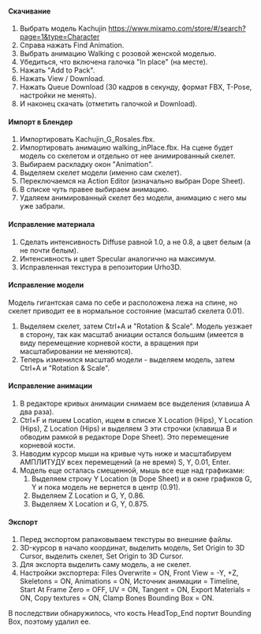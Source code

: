 #### Скачивание
1. Выбрать модель Kachujin https://www.mixamo.com/store/#/search?page=1&type=Character
2. Справа нажать Find Animation.
3. Выбрать анимацию Walking с розовой женской моделью.
4. Убедиться, что включена галочка "In place" (на месте).
5. Нажать "Add to Pack".
6. Нажать View / Download.
7. Нажать Queue Download (30 кадров в секунду, формат FBX, T-Pose, настройки не менять).
8. И наконец скачать (отметить галочкой и Download).

#### Импорт в Блендер
1. Импортировать Kachujin_G_Rosales.fbx.
2. Импортировать анимацию walking_inPlace.fbx. На сцене будет модель со скелетом и отдельно от нее анимированный скелет.
3. Выбираем раскладку окон "Animation".
4. Выделяем скелет модели (именно сам скелет).
5. Переключаемся на Action Editor (изначально выбран Dope Sheet).
6. В списке чуть правее выбираем анимацию.
7. Удаляем анимированный скелет без модели, анимацию с него мы уже забрали.

#### Исправление материала
1. Сделать интенсивность Diffuse равной 1.0, а не 0.8, а цвет белым (а не почти белым).
2. Интенсивность и цвет Specular аналогично на максимум.
3. Исправленная текстура в репозитории Urho3D.

#### Исправление модели
Модель гигантская сама по себе и расположена лежа на спине, но скелет приводит ее в нормальное состояние (масштаб скелета 0.01).
1. Выделяем скелет, затем Ctrl+A и "Rotation & Scale". Модель уезжает в сторону, так как
масштаб аниации остался большим (имеется в виду перемещение корневой кости, а вращения при масштабировании не меняются).
2. Теперь изменился масштаб модели - выделяем модель, затем Ctrl+A и "Rotation & Scale".

#### Исправление анимации
1. В редакторе кривых анимации снимаем все выделения (клавиша A два раза).
2. Ctrl+F и пишем Location, ищем в списке X Location (Hips),
   Y Location (Hips), Z Location (Hips) и выделяем 3 эти строчки (клавиша B и обводим рамкой в редакторе Dope Sheet).
   Это перемещение корневой кости.
3. Наводим курсор мыши на кривые чуть ниже и масштабируем АМПЛИТУДУ всех перемещений (а не время)
   S, Y, 0.01, Enter.
4. Модель еще осталась смещенной, мышь все еще над графиками:
    1. Выделяем строку Y Location (в Dope Sheet) и в окне графиков G, Y и пока модель не вернется в центр (0.91).
    2. Выделяем Z Location и G, Y, 0.86.
    3. Выделяем X Location и G, Y, 0.875.

#### Экспорт
1. Перед экспортом рапаковываем текстуры во внешние файлы.
2. 3D-курсор в начало координат, выделить модель, Set Origin to 3D Cursor, выделить скелет, Set Origin to 3D Cursor.
3. Для экспорта выделить саму модель, а не скелет.
4. Настройки экспортера: Files Overwrite = ON, Front View = -Y, +Z,
   Skeletons = ON, Animations = ON, Источник анимации = Timeline,
   Start At Frame Zero = OFF, UV = ON, Tangent = ON,
   Export Materials = ON, Copy textures = ON,
   Clamp Bones Bounding Box = ON.

В последствии обнаружилось, что кость HeadTop_End портит Bounding Box, поэтому удалил ее.
